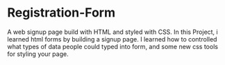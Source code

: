 # Registration-Form

A web signup page build with HTML and styled with CSS.
In this Project, i learned html forms by building a signup page.  I learned how to controlled what types of data people could typed into form, and some new css tools for styling your page.
